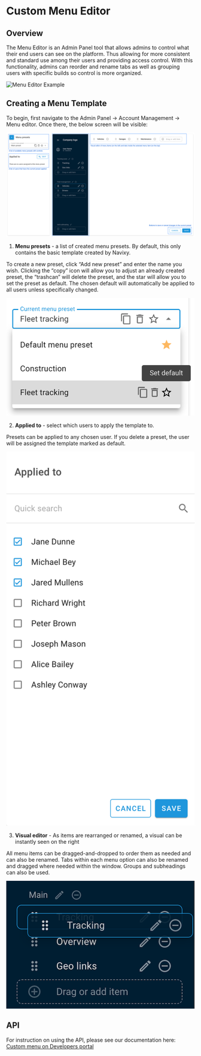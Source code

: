 # Custom Menu Editor

## Overview

The Menu Editor is an Admin Panel tool that allows admins to control what their end users can see on the platform. Thus allowing for more consistent and standard use among their users and providing access control. With this functionality, admins can reorder and rename tabs as well as grouping users with specific builds so control is more organized.

![Menu Editor Example](attachments/Untitled-20240811-031917.gif)

## Creating a Menu Template

To begin, first navigate to the Admin Panel → Account Management → Menu editor. Once there, the below screen will be visible:

![Menu Editor Still](attachments/Untitled-20240811-040942.png)

1. **Menu presets** - a list of created menu presets. By default, this only contains the basic template created by Navixy.

To create a new preset, click “Add new preset” and enter the name you wish. Clicking the “copy” icon will allow you to adjust an already created preset, the “trashcan” will delete the preset, and the star will allow you to set the preset as default. The chosen default will automatically be applied to all users unless specifically changed.

![Untitled-20240811-041453.png](attachments/Untitled-20240811-041453.png)

2. **Applied to** - select which users to apply the template to.

Presets can be applied to any chosen user. If you delete a preset, the user will be assigned the template marked as default.

![Applied to](attachments/Untitled-20240811-041557.png)

3. **Visual editor** - As items are rearranged or renamed, a visual can be instantly seen on the right

All menu items can be dragged-and-dropped to order them as needed and can also be renamed. Tabs within each menu option can also be renamed and dragged where needed within the window. Groups and subheadings can also be used.

![Visual Editor](attachments/Untitled-20240811-042814.png)

## API

For instruction on using the API, please see our documentation here: [Custom menu on Developers portal](https://app.gitbook.com/s/6dtcPLayxXVB2qaaiuIL/panel-api/resources/user/preset)
